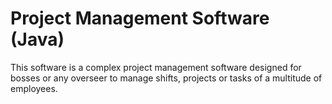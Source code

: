 # Project Management Software (Java)

This software is a complex project management software designed for bosses or any overseer to manage shifts, projects or tasks of a multitude of employees.
